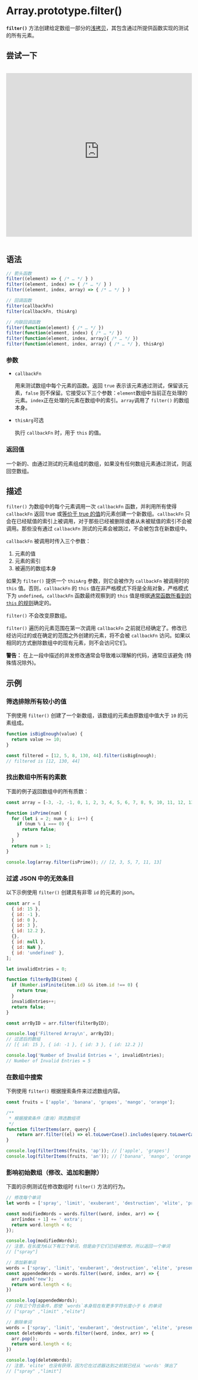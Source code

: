 # Array.prototype.filter()

**`filter()`** 方法创建给定数组一部分的[浅拷贝](https://developer.mozilla.org/zh-CN/docs/Glossary/Shallow_copy)，其包含通过所提供函数实现的测试的所有元素。

## 尝试一下

<iframe class="interactive is-js-height" height="200" src="https://interactive-examples.mdn.mozilla.net/pages/js/array-filter.html" title="MDN Web Docs Interactive Example" loading="lazy" data-readystate="complete" style="box-sizing: border-box; border: 0px; max-width: 100%; width: 755px; background-color: var(--background-secondary); border-radius: var(--elem-radius); color: var(--text-primary); height: 444px; margin: 1rem 0px; padding: 0px;"></iframe>

## 语法

```js
// 箭头函数
filter((element) => { /* … */ } )
filter((element, index) => { /* … */ } )
filter((element, index, array) => { /* … */ } )

// 回调函数
filter(callbackFn)
filter(callbackFn, thisArg)

// 内联回调函数
filter(function(element) { /* … */ })
filter(function(element, index) { /* … */ })
filter(function(element, index, array){ /* … */ })
filter(function(element, index, array) { /* … */ }, thisArg)
```

### 参数

- `callbackFn`

    用来测试数组中每个元素的函数。返回 `true` 表示该元素通过测试，保留该元素，`false` 则不保留。它接受以下三个参数：`element`数组中当前正在处理的元素。`index`正在处理的元素在数组中的索引。`array`调用了 `filter()` 的数组本身。

- `thisArg`可选

    执行 `callbackFn` 时，用于 `this` 的值。

### 返回值

一个新的、由通过测试的元素组成的数组，如果没有任何数组元素通过测试，则返回空数组。

## 描述

`filter()` 为数组中的每个元素调用一次 `callbackFn` 函数，并利用所有使得 `callbackFn` 返回 true 或[等价于 true 的值](https://developer.mozilla.org/zh-CN/docs/Glossary/Truthy)的元素创建一个新数组。`callbackFn` 只会在已经赋值的索引上被调用，对于那些已经被删除或者从未被赋值的索引不会被调用。那些没有通过 `callbackFn` 测试的元素会被跳过，不会被包含在新数组中。

`callbackFn` 被调用时传入三个参数：

1. 元素的值
2. 元素的索引
3. 被遍历的数组本身

如果为 `filter()` 提供一个 `thisArg` 参数，则它会被作为 `callbackFn` 被调用时的 `this` 值。否则，`callbackFn` 的 `this` 值在非严格模式下将是全局对象，严格模式下为 `undefined`。`callbackFn` 函数最终观察到的 `this` 值是根据[通常函数所看到的 `this` 的规则](https://developer.mozilla.org/zh-CN/docs/Web/JavaScript/Reference/Operators/this)确定的。

`filter()` 不会改变原数组。

`filter()` 遍历的元素范围在第一次调用 `callbackFn` 之前就已经确定了。修改已经访问过的或在确定的范围之外创建的元素，将不会被 `callbackFn` 访问。如果以相同的方式删除数组中的现有元素，则不会访问它们。

**警告：** 在上一段中描述的并发修改通常会导致难以理解的代码，通常应该避免 (特殊情况除外)。

## 示例

### 筛选排除所有较小的值

下例使用 `filter()` 创建了一个新数组，该数组的元素由原数组中值大于 `10` 的元素组成。

```js
function isBigEnough(value) {
  return value >= 10;
}

const filtered = [12, 5, 8, 130, 44].filter(isBigEnough);
// filtered is [12, 130, 44]
```

### 找出数组中所有的素数

下面的例子返回数组中的所有质数：

```js
const array = [-3, -2, -1, 0, 1, 2, 3, 4, 5, 6, 7, 8, 9, 10, 11, 12, 13];

function isPrime(num) {
  for (let i = 2; num > i; i++) {
    if (num % i === 0) {
      return false;
    }
  }
  return num > 1;
}

console.log(array.filter(isPrime)); // [2, 3, 5, 7, 11, 13]
```

### 过滤 JSON 中的无效条目

以下示例使用 `filter()` 创建具有非零 `id` 的元素的 json。

```js
const arr = [
  { id: 15 },
  { id: -1 },
  { id: 0 },
  { id: 3 },
  { id: 12.2 },
  {},
  { id: null },
  { id: NaN },
  { id: 'undefined' },
];

let invalidEntries = 0;

function filterByID(item) {
  if (Number.isFinite(item.id) && item.id !== 0) {
    return true;
  }
  invalidEntries++;
  return false;
}

const arrByID = arr.filter(filterByID);

console.log('Filtered Array\n', arrByID);
// 过滤后的数组
// [{ id: 15 }, { id: -1 }, { id: 3 }, { id: 12.2 }]

console.log('Number of Invalid Entries = ', invalidEntries);
// Number of Invalid Entries = 5
```

### 在数组中搜索

下例使用 `filter()` 根据搜索条件来过滤数组内容。

```js
const fruits = ['apple', 'banana', 'grapes', 'mango', 'orange'];

/**
 * 根据搜索条件（查询）筛选数组项
 */
function filterItems(arr, query) {
    return arr.filter((el) => el.toLowerCase().includes(query.toLowerCase()));
}

console.log(filterItems(fruits, 'ap')); // ['apple', 'grapes']
console.log(filterItems(fruits, 'an')); // ['banana', 'mango', 'orange']
```

### 影响初始数组（修改、追加和删除）

下面的示例测试在修改数组时 `filter()` 方法的行为。

```js
// 修改每个单词
let words = ['spray', 'limit', 'exuberant', 'destruction', 'elite', 'present'];

const modifiedWords = words.filter((word, index, arr) => {
  arr[index + 1] += ' extra';
  return word.length < 6;
});

console.log(modifiedWords);
// 注意，在长度为6以下有三个单词，但是由于它们已经被修改，所以返回一个单词
// ["spray"]

// 添加新单词
words = ['spray', 'limit', 'exuberant', 'destruction', 'elite', 'present'];
const appendedWords = words.filter((word, index, arr) => {
  arr.push('new');
  return word.length < 6;
})

console.log(appendedWords);
// 只有三个符合条件，即使 `words`本身现在有更多字符长度小于 6 的单词
// ["spray" ,"limit" ,"elite"]

// 删除单词
words = ['spray', 'limit', 'exuberant', 'destruction', 'elite', 'present'];
const deleteWords = words.filter((word, index, arr) => {
  arr.pop();
  return word.length < 6;
})

console.log(deleteWords);
// 注意，'elite' 也没有获得，因为它在过滤器达到之前就已经从 'words' 弹出了
// ["spray" ,"limit"]
```
